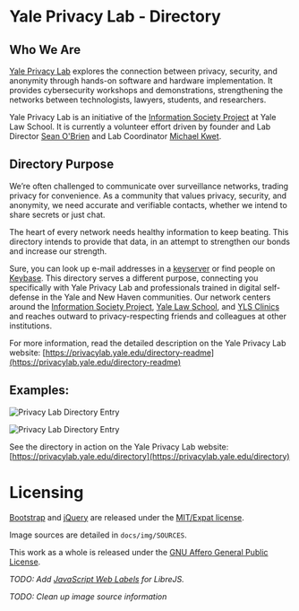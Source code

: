# Yale Privacy Lab - Directory

## Who We Are

[Yale Privacy Lab](https://privacylab.yale.edu) explores the connection between privacy, security, and anonymity through hands-on software and hardware implementation. It provides cybersecurity workshops and demonstrations, strengthening the networks between technologists, lawyers, students, and researchers.

Yale Privacy Lab is an initiative of the [Information Society Project](https://www.law.yale.edu/isp) at Yale Law School. It is currently a volunteer effort driven by founder and Lab Director [Sean O'Brien](https://webio.me) and Lab Coordinator [Michael Kwet](https://mikekwet.com).

## Directory Purpose

We’re often challenged to communicate over surveillance networks, trading privacy for convenience. As a community that values privacy, security, and anonymity, we need accurate and verifiable contacts, whether we intend to share secrets or just chat.

The heart of every network needs healthy information to keep beating. This directory intends to provide that data, in an attempt to strengthen our bonds and increase our strength.

Sure, you can look up e-mail addresses in a [keyserver](https://pgp.mit.edu) or find people on [Keybase](https://keybase.io). This directory serves a different purpose, connecting you specifically with Yale Privacy Lab and professionals trained in digital self-defense in the Yale and New Haven communities. Our network centers around the [Information Society Project](https://law.yale.edu/isp), [Yale Law School](https://www.law.yale.edu), and [YLS Clinics](https://law.yale.edu/clinics/our-clinics) and reaches outward to privacy-respecting friends and colleagues at other institutions.

For more information, read the detailed description on the Yale Privacy Lab website:
[https://privacylab.yale.edu/directory-readme](https://privacylab.yale.edu/directory-readme)

## Examples:

![Privacy Lab Directory Entry](https://github.com/seandiggity/privacylab-directory/raw/master/img/examples/example-directory_entry.png)

![Privacy Lab Directory Entry](https://github.com/seandiggity/privacylab-directory/raw/master/img/examples/example-directory_entry_highlights.png)

See the directory in action on the Yale Privacy Lab website:
[https://privacylab.yale.edu/directory](https://privacylab.yale.edu/directory)

# Licensing
[Bootstrap](https://getbootstrap.com) and [jQuery](https://jquery.com/) are released under the [MIT/Expat license](https://opensource.org/licenses/MIT).

Image sources are detailed in `docs/img/SOURCES`.

This work as a whole is released under the [GNU Affero General Public License](https://www.gnu.org/licenses/agpl-3.0.en.html).
  
_TODO: Add [JavaScript Web Labels](https://www.gnu.org/software/librejs/manual/librejs.html#JavaScript-Web-Labels) for LibreJS._

_TODO: Clean up image source information_

